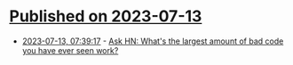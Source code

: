 # [Published on 2023-07-13](index.md)

* [2023-07-13, 07:39:17](https://lobste.rs/s/fgjh7p/ask_hn_what_s_largest_amount_bad_code_you) - [Ask HN: What's the largest amount of bad code you have ever seen work?](https://news.ycombinator.com/item?id=18442637)
